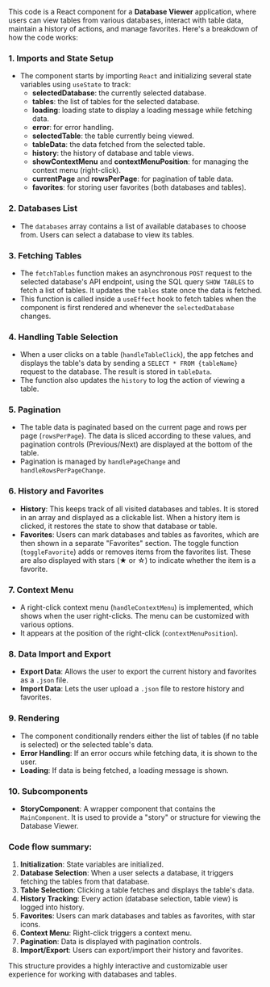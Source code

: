 This code is a React component for a **Database Viewer** application, where users can view tables from various databases, interact with table data, maintain a history of actions, and manage favorites. Here's a breakdown of how the code works:

### 1. **Imports and State Setup**
   - The component starts by importing `React` and initializing several state variables using `useState` to track:
     - **selectedDatabase**: the currently selected database.
     - **tables**: the list of tables for the selected database.
     - **loading**: loading state to display a loading message while fetching data.
     - **error**: for error handling.
     - **selectedTable**: the table currently being viewed.
     - **tableData**: the data fetched from the selected table.
     - **history**: the history of database and table views.
     - **showContextMenu** and **contextMenuPosition**: for managing the context menu (right-click).
     - **currentPage** and **rowsPerPage**: for pagination of table data.
     - **favorites**: for storing user favorites (both databases and tables).

### 2. **Databases List**
   - The `databases` array contains a list of available databases to choose from. Users can select a database to view its tables.

### 3. **Fetching Tables**
   - The `fetchTables` function makes an asynchronous `POST` request to the selected database's API endpoint, using the SQL query `SHOW TABLES` to fetch a list of tables. It updates the `tables` state once the data is fetched.
   - This function is called inside a `useEffect` hook to fetch tables when the component is first rendered and whenever the `selectedDatabase` changes.

### 4. **Handling Table Selection**
   - When a user clicks on a table (`handleTableClick`), the app fetches and displays the table's data by sending a `SELECT * FROM {tableName}` request to the database. The result is stored in `tableData`.
   - The function also updates the `history` to log the action of viewing a table.

### 5. **Pagination**
   - The table data is paginated based on the current page and rows per page (`rowsPerPage`). The data is sliced according to these values, and pagination controls (Previous/Next) are displayed at the bottom of the table.
   - Pagination is managed by `handlePageChange` and `handleRowsPerPageChange`.

### 6. **History and Favorites**
   - **History**: This keeps track of all visited databases and tables. It is stored in an array and displayed as a clickable list. When a history item is clicked, it restores the state to show that database or table.
   - **Favorites**: Users can mark databases and tables as favorites, which are then shown in a separate "Favorites" section. The toggle function (`toggleFavorite`) adds or removes items from the favorites list. These are also displayed with stars (★ or ☆) to indicate whether the item is a favorite.

### 7. **Context Menu**
   - A right-click context menu (`handleContextMenu`) is implemented, which shows when the user right-clicks. The menu can be customized with various options.
   - It appears at the position of the right-click (`contextMenuPosition`).

### 8. **Data Import and Export**
   - **Export Data**: Allows the user to export the current history and favorites as a `.json` file.
   - **Import Data**: Lets the user upload a `.json` file to restore history and favorites.

### 9. **Rendering**
   - The component conditionally renders either the list of tables (if no table is selected) or the selected table's data.
   - **Error Handling**: If an error occurs while fetching data, it is shown to the user.
   - **Loading**: If data is being fetched, a loading message is shown.

### 10. **Subcomponents**
   - **StoryComponent**: A wrapper component that contains the `MainComponent`. It is used to provide a "story" or structure for viewing the Database Viewer.

### Code flow summary:
1. **Initialization**: State variables are initialized.
2. **Database Selection**: When a user selects a database, it triggers fetching the tables from that database.
3. **Table Selection**: Clicking a table fetches and displays the table's data.
4. **History Tracking**: Every action (database selection, table view) is logged into history.
5. **Favorites**: Users can mark databases and tables as favorites, with star icons.
6. **Context Menu**: Right-click triggers a context menu.
7. **Pagination**: Data is displayed with pagination controls.
8. **Import/Export**: Users can export/import their history and favorites.

This structure provides a highly interactive and customizable user experience for working with databases and tables.